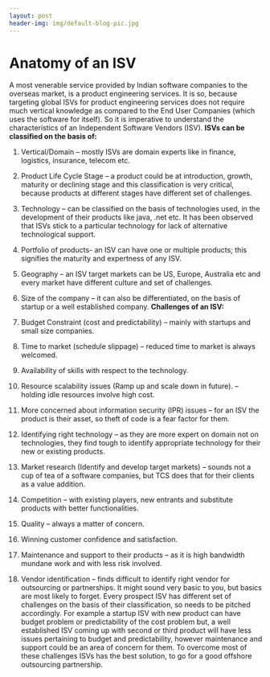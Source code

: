 ```yaml
---
layout: post
header-img: img/default-blog-pic.jpg
---
```


# Anatomy of an ISV

A most venerable service provided by Indian software companies to the overseas market, is a product engineering services. It is so, because targeting global ISVs for product engineering services does not require much vertical knowledge as compared to the End User Companies (which uses the software for itself). So it is imperative to understand the characteristics of an Independent Software Vendors (ISV). **ISVs can be classified on the basis of:**

  1. Vertical/Domain – mostly ISVs are domain experts like in finance, logistics, insurance, telecom etc.
  2. Product Life Cycle Stage – a product could be at introduction, growth, maturity or declining stage and this classification is very critical, because products at different stages have different set of challenges.
  3. Technology – can be classified on the basis of technologies used, in the development of their products like java, .net etc. It has been observed that ISVs stick to a particular technology for lack of alternative technological support.
  4. Portfolio of products- an ISV can have one or multiple products; this signifies the maturity and expertness of any ISV.
  5. Geography – an ISV target markets can be US, Europe, Australia etc and every market have different culture and set of challenges.
  6. Size of the company – it can also be differentiated, on the basis of startup or a well established company.
**Challenges of an ISV:**

  1. Budget Constraint (cost and predictability) – mainly with startups and small size companies.
  2. Time to market (schedule slippage) – reduced time to market is always welcomed.
  3. Availability of skills with respect to the technology.
  4. Resource scalability issues (Ramp up and scale down in future). – holding idle resources involve high cost.
  5. More concerned about information security (IPR) issues – for an ISV the product is their asset, so theft of code is a fear factor for them.
  6. Identifying right technology – as they are more expert on domain not on technologies, they find tough to identify appropriate technology for their new or existing products.
  7. Market research (Identify and develop target markets) – sounds not a cup of tea of a software companies, but TCS does that for their clients as a value addition.
  8. Competition – with existing players, new entrants and substitute products with better functionalities.
  9. Quality – always a matter of concern.
  10. Winning customer confidence and satisfaction.
  11. Maintenance and support to their products – as it is high bandwidth mundane work and with less risk involved.
  12. Vendor identification – finds difficult to identify right vendor for outsourcing or partnerships.
It might sound very basic to you, but basics are most likely to forget. Every prospect ISV has different set of challenges on the basis of their classification, so needs to be pitched accordingly. For example a startup ISV with new product can have budget problem or predictability of the cost problem but, a well established ISV coming up with second or third product will have less issues pertaining to budget and predictability, however maintenance and support could be an area of concern for them. To overcome most of these challenges ISVs has the best solution, to go for a good offshore outsourcing partnership.